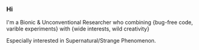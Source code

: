 ### Hi

I'm a Bionic & Unconventional Researcher who combining {bug-free code, varible experiments} with {wide interests, wild creativity}

Especially interested in Supernatural/Strange Phenomenon.
